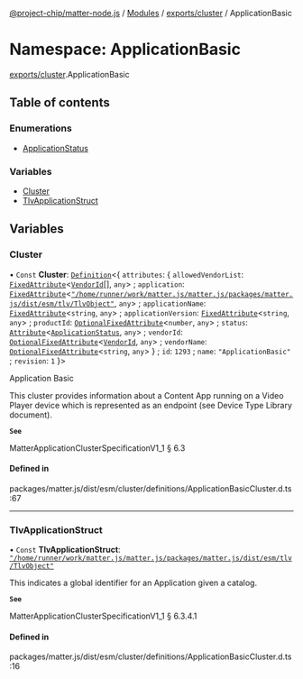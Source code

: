 [@project-chip/matter-node.js](../README.md) / [Modules](../modules.md) / [exports/cluster](exports_cluster.md) / ApplicationBasic

# Namespace: ApplicationBasic

[exports/cluster](exports_cluster.md).ApplicationBasic

## Table of contents

### Enumerations

- [ApplicationStatus](../enums/exports_cluster.ApplicationBasic.ApplicationStatus.md)

### Variables

- [Cluster](exports_cluster.ApplicationBasic.md#cluster)
- [TlvApplicationStruct](exports_cluster.ApplicationBasic.md#tlvapplicationstruct)

## Variables

### Cluster

• `Const` **Cluster**: [`Definition`](exports_cluster.ClusterFactory.md#definition)\<\{ `attributes`: \{ `allowedVendorList`: [`FixedAttribute`](exports_cluster.md#fixedattribute)\<[`VendorId`](exports_datatype.md#vendorid)[], `any`\> ; `application`: [`FixedAttribute`](exports_cluster.md#fixedattribute)\<[`"/home/runner/work/matter.js/matter.js/packages/matter.js/dist/esm/tlv/TlvObject"`](export._internal_.__home_runner_work_matter_js_matter_js_packages_matter_js_dist_esm_tlv_TlvObject_.md), `any`\> ; `applicationName`: [`FixedAttribute`](exports_cluster.md#fixedattribute)\<`string`, `any`\> ; `applicationVersion`: [`FixedAttribute`](exports_cluster.md#fixedattribute)\<`string`, `any`\> ; `productId`: [`OptionalFixedAttribute`](exports_cluster.md#optionalfixedattribute)\<`number`, `any`\> ; `status`: [`Attribute`](exports_cluster.md#attribute)\<[`ApplicationStatus`](../enums/exports_cluster.ApplicationBasic.ApplicationStatus.md), `any`\> ; `vendorId`: [`OptionalFixedAttribute`](exports_cluster.md#optionalfixedattribute)\<[`VendorId`](exports_datatype.md#vendorid), `any`\> ; `vendorName`: [`OptionalFixedAttribute`](exports_cluster.md#optionalfixedattribute)\<`string`, `any`\>  } ; `id`: ``1293`` ; `name`: ``"ApplicationBasic"`` ; `revision`: ``1``  }\>

Application Basic

This cluster provides information about a Content App running on a Video Player device which is represented as
an endpoint (see Device Type Library document).

**`See`**

MatterApplicationClusterSpecificationV1_1 § 6.3

#### Defined in

packages/matter.js/dist/esm/cluster/definitions/ApplicationBasicCluster.d.ts:67

___

### TlvApplicationStruct

• `Const` **TlvApplicationStruct**: [`"/home/runner/work/matter.js/matter.js/packages/matter.js/dist/esm/tlv/TlvObject"`](export._internal_.__home_runner_work_matter_js_matter_js_packages_matter_js_dist_esm_tlv_TlvObject_.md)

This indicates a global identifier for an Application given a catalog.

**`See`**

MatterApplicationClusterSpecificationV1_1 § 6.3.4.1

#### Defined in

packages/matter.js/dist/esm/cluster/definitions/ApplicationBasicCluster.d.ts:16
